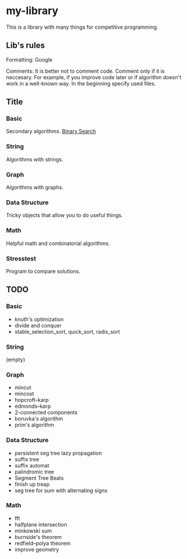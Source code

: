 # my-library
This is a library with many things for competitive programming.

## Lib's rules

Formatting: Google

Comments: It is better not to comment code. Comment only if it is neccesary. For example, if you improve code later or if algorithm doesn't work in a well-known way. In the beginning specify used files. 

## Title

### Basic
Secondary algorithms.
[Binary Search](/Basic/Binary%20Search.cpp)

### String
Algorithms with strings.

### Graph
Algorithms with graphs.

### Data Structure
Tricky objects that allow you to do useful things.

### Math
Helpful math and combinatorial algorithms.

### Stresstest
Program to compare solutions.

## TODO

### Basic
* knuth's optimization
* divide and conquer
* stable_selection_sort, quick_sort, radix_sort

### String
(empty)

### Graph
* mincut
* mincost
* hopcroft–karp
* edmonds–karp
* 2-connected components
* boruvka's algorithm
* prim's algorithm

### Data Structure
* persistent seg tree lazy propagation
* suffix tree
* suffix automat
* palindromic tree
* Segment Tree Beats
* finish up treap
* seg tree for sum with alternating signs

### Math
* fft
* halfplane intersection
* minkowski sum
* burnside's theorem
* redfield–polya theorem
* improve geometry
